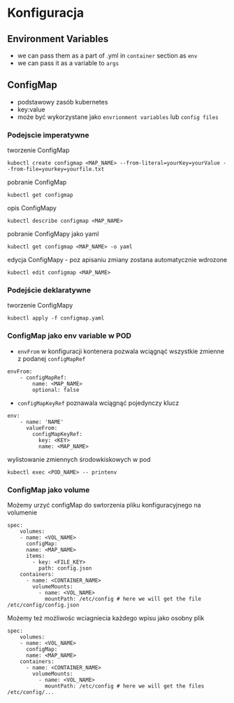 # Konfiguracja

## Environment Variables

- we can pass them as a part of .yml in `container` section as `env`
- we can pass it as a variable to `args`


## ConfigMap

- podstawowy zasób kubernetes
- key:value
- może być wykorzystane jako `envrionment variables` lub `config files`

### Podejscie imperatywne 

tworzenie ConfigMap
```
kubectl create configmap <MAP_NAME> --from-literal=yourKey=yourValue --from-file=yourkey=yourfile.txt
```
pobranie ConfigMap
```
kubectl get configmap
```
opis ConfigMapy
```
kubectl describe configmap <MAP_NAME>
```
pobranie ConfigMapy jako yaml
```
kubectl get configmap <MAP_NAME> -o yaml
```
edycja ConfigMapy - poz apisaniu zmiany zostana automatycznie wdrozone
```
kubectl edit configmap <MAP_NAME>
```

### Podejście deklaratywne

tworzenie ConfigMapy
```
kubectl apply -f configmap.yaml
```

### ConfigMap jako env variable w POD

- `envFrom` w konfiguracji kontenera pozwala wciągnąć wszystkie zmienne z podanej `configMapRef`
```
envFrom:
    - configMapRef:          
        name: <MAP_NAME>
        optional: false
```
- `configMapKeyRef` poznawala wciągnąć pojedynczy klucz
```
env:
    - name: 'NAME'
      valueFrom:
        configMapKeyRef:
          key: <KEY>
          name: <MAP_NAME>
```

wylistowanie zmiennych środowkiskowych w pod
```
kubectl exec <POD_NAME> -- printenv
```

### ConfigMap jako volume

Możemy urzyć configMap do swtorzenia pliku konfiguracyjnego na volumenie

```
spec:
    volumes:
    - name: <VOL_NAME>
      configMap:
      name: <MAP_NAME>
      items:
        - key: <FILE_KEY>
          path: config.json
    containers:
      - name: <CONTAINER_NAME>
        volumeMounts:
          - name: <VOL_NAME>
            mountPath: /etc/config # here we will get the file /etc/config/config.json
```

Możemy też możliwośc wciagniecia każdego wpisu jako osobny plik

```
spec:
    volumes:
    - name: <VOL_NAME>
      configMap:
      name: <MAP_NAME>
    containers:
      - name: <CONTAINER_NAME>
        volumeMounts:
          - name: <VOL_NAME>
            mountPath: /etc/config # here we will get the files /etc/config/...
```